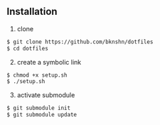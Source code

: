 ## Installation

1. clone

```bash
$ git clone https://github.com/bknshn/dotfiles
$ cd dotfiles
```

2. create a symbolic link

``` bash
$ chmod +x setup.sh
$ ./setup.sh
```

3. activate submodule

``` bash
$ git submodule init
$ git submodule update
```
